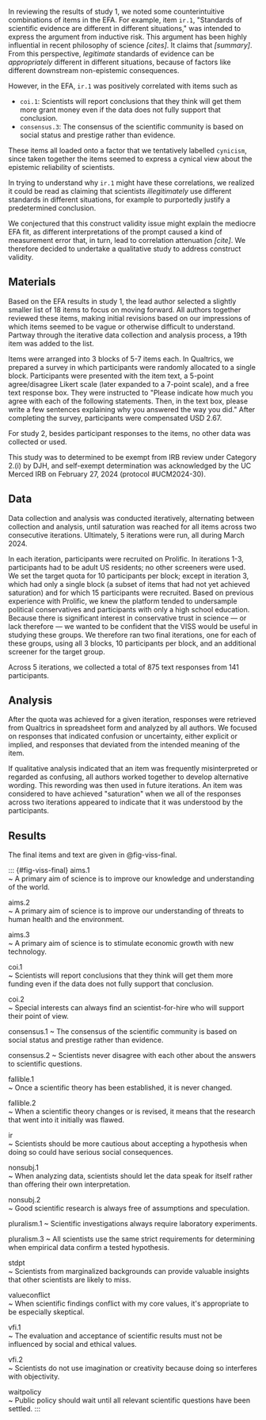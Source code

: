 In reviewing the results of study 1, we noted some counterintuitive combinations of items in the EFA.  For example, item `ir.1`, "Standards of scientific evidence are different in different situations," was intended to express the argument from inductive risk.  This argument has been highly influential in recent philosophy of science *[cites]*.  It claims that *[summary]*.  From this perspective, *legitimate* standards of evidence can be *appropriately* different in different situations, because of factors like different downstream non-epistemic consequences.  

However, in the EFA, `ir.1` was positively correlated with items such as 

- `coi.1`: Scientists will report conclusions that they think will get them more grant money even if the data does not fully support that conclusion.
- `consensus.3`: The consensus of the scientific community is based on social status and prestige rather than evidence. 

These items all loaded onto a factor that we tentatively labelled `cynicism`, since taken together the items seemed to express a cynical view about the epistemic reliability of scientists.  

In trying to understand why `ir.1` might have these correlations, we realized it could be read as claiming that scientists *illegitimately* use different standards in different situations, for example to purportedly justify a predetermined conclusion.  

We conjectured that this construct validity issue might explain the mediocre EFA fit, as different interpretations of the prompt caused a kind of measurement error that, in turn, lead to correlation attenuation *[cite]*.  We therefore decided to undertake a qualitative study to address construct validity.  

## Materials

Based on the EFA results in study 1, the lead author selected a slightly smaller list of 18 items to focus on moving forward.  All authors together reviewed these items, making initial revisions based on our impressions of which items seemed to be vague or otherwise difficult to understand.  Partway through the iterative data collection and analysis process, a 19th item was added to the list. 

Items were arranged into 3 blocks of 5-7 items each.  In Qualtrics, we prepared a survey in which participants were randomly allocated to a single block.  Participants were presented with the item text, a 5-point agree/disagree Likert scale (later expanded to a 7-point scale), and a free text response box.  They were instructed to "Please indicate how much you agree with each of the following statements. Then, in the text box, please write a few sentences explaining why you answered the way you did." After completing the survey, participants were compensated USD 2.67. 

For study 2, besides participant responses to the items, no other data was collected or used.  

This study was to determined to be exempt from IRB review under Category 2.(i) by DJH, and self-exempt determination was acknowledged by the UC Merced IRB on February 27, 2024 (protocol #UCM2024-30). 

## Data

Data collection and analysis was conducted iteratively, alternating between collection and analysis, until saturation was reached for all items across two consecutive iterations.  Ultimately, 5 iterations were run, all during March 2024.  

In each iteration, participants were recruited on Prolific.  In iterations 1-3, participants had to be adult US residents; no other screeners were used.  We set the target quota for 10 participants per block; except in iteration 3, which had only a single block (a subset of items that had not yet achieved saturation) and for which 15 participants were recruited.  Based on previous experience with Prolific, we knew the platform tended to undersample political conservatives and participants with only a high school education.  Because there is significant interest in conservative trust in science — or lack therefore — we wanted to be confident that the VISS would be useful in studying these groups.  We therefore ran two final iterations, one for each of these groups, using all 3 blocks, 10 participants per block, and an additional screener for the target group. 

Across 5 iterations, we collected a total of 875 text responses from 141 participants.  

## Analysis

After the quota was achieved for a given iteration, responses were retrieved from Qualtrics in spreadsheet form and analyzed by all authors.  We focused on responses that indicated confusion or uncertainty, either explicit or implied, and responses that deviated from the intended meaning of the item.  

If qualitative analysis indicated that an item was frequently misinterpreted or regarded as confusing, all authors worked together to develop alternative wording.  This rewording was then used in future iterations.  An item was considered to have achieved "saturation" when we all of the responses across two iterations appeared to indicate that it was understood by the participants. 

## Results

The final items and text are given in @fig-viss-final. 


::: {#fig-viss-final}
aims.1	
  ~ A primary aim of science is to improve our knowledge and understanding of the world. 

aims.2	
  ~ A primary aim of science is to improve our understanding of threats to human health and the environment.

aims.3	
  ~ A primary aim of science is to stimulate economic growth with new technology. 

coi.1	
  ~ Scientists will report conclusions that they think will get them more funding even if the data does not fully support that conclusion.

coi.2	
  ~ Special interests can always find an scientist-for-hire who will support their point of view. 

consensus.1	
  ~ The consensus of the scientific community is based on social status and prestige rather than evidence. 

consensus.2	
  ~ Scientists never disagree with each other about the answers to scientific questions. 

fallible.1	
  ~ Once a scientific theory has been established, it is never changed. 

fallible.2	
  ~ When a scientific theory changes or is revised, it means that the research that went into it initially was flawed. 

ir	
  ~ Scientists should be more cautious about accepting a hypothesis when doing so could have serious social consequences. 

nonsubj.1	
  ~ When analyzing data, scientists should let the data speak for itself rather than offering their own interpretation. 

nonsubj.2	
  ~ Good scientific research is always free of assumptions and speculation.

pluralism.1	
  ~ Scientific investigations always require laboratory experiments.

pluralism.3	
  ~ All scientists use the same strict requirements for determining when empirical data confirm a tested hypothesis. 

stdpt	
  ~ Scientists from marginalized backgrounds can provide valuable insights that other scientists are likely to miss. 

valueconflict	
  ~ When scientific findings conflict with my core values, it's appropriate to be especially skeptical. 

vfi.1	
  ~ The evaluation and acceptance of scientific results must not be influenced by social and ethical values.

vfi.2	
  ~ Scientists do not use imagination or creativity because doing so interferes with objectivity. 

waitpolicy	
  ~ Public policy should wait until all relevant scientific questions have been settled. 
:::

